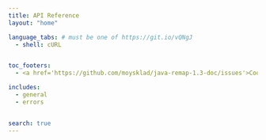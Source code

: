 ```yaml
---
title: API Reference
layout: "home"

language_tabs: # must be one of https://git.io/vQNgJ
  - shell: cURL


toc_footers:
  - <a href='https://github.com/moysklad/java-remap-1.3-doc/issues'>Сообщите об ошибке</a>

includes:
  - general
  - errors


search: true
---
```

